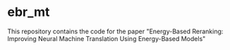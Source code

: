 # ebr_mt
This repository contains the code for the paper "Energy-Based Reranking: Improving Neural Machine Translation Using Energy-Based Models"
